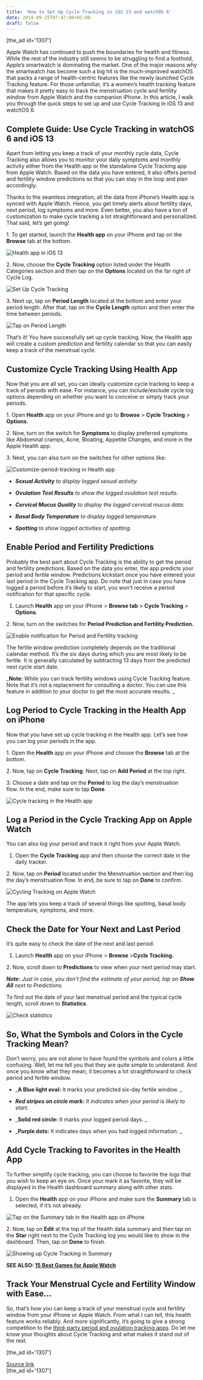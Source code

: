 ```yaml
---
title: 'How to Set Up Cycle Tracking in iOS 13 and watchOS 6'
date: 2019-09-25T07:47:00+01:00
draft: false
---
```


\[the\_ad id='1307'\]  
  

  

Apple Watch has continued to push the boundaries for health and fitness. While the rest of the industry still seems to be struggling to find a foothold, Apple’s smartwatch is dominating the market. One of the major reasons why the smartwatch has become such a big hit is the much-improved watchOS that packs a range of health-centric features like the newly launched Cycle Tracking feature. For those unfamiliar, it’s a women’s health tracking feature that makes it pretty easy to track the menstruation cycle and fertility window from Apple Watch and the companion iPhone. In this article, I walk you through the quick steps to set up and use Cycle Tracking in iOS 13 and watchOS 6.  

Complete Guide: Use Cycle Tracking in watchOS 6 and iOS 13
----------------------------------------------------------

  

Apart from letting you keep a track of your monthly cycle data, Cycle Tracking also allows you to monitor your daily symptoms and monthly activity either from the Health app or the standalone Cycle Tracking app from Apple Watch. Based on the data you have entered, it also offers period and fertility window predictions so that you can stay in the loop and plan accordingly.  

Thanks to the seamless integration, all the data from iPhone’s Health app is synced with Apple Watch. Hence, you get timely alerts about fertility days, next period, log symptoms and more. Even better, you also have a ton of customization to make cycle tracking a lot straightforward and personalized. That said, let’s get going!  

1\. To get started, launch the **Health app** on your iPhone and tap on the **Browse** tab at the bottom.  

![Health app in iOS 13](https://beebom.com/wp-content/uploads/2019/09/Health-app-in-iOS-13.jpg)

2\. Now, choose the **Cycle Tracking** option listed under the Health Categories section and then tap on the **Options** located on the far right of Cycle Log.  

![Set Up Cycle Tracking](https://beebom.com/wp-content/uploads/2019/09/Set-Up-Cycle-Tracking.jpg)

3\. Next up, tap on **Period Length** located at the bottom and enter your period length. After that, tap on the **Cycle Length** option and then enter the time between periods.  

![Tap on Period Length](https://beebom.com/wp-content/uploads/2019/09/Tap-on-Period-Length.jpg)

  
  

  

That’s it! You have successfully set up cycle tracking. Now, the Health app will create a custom prediction and fertility calendar so that you can easily keep a track of the menstrual cycle.  

Customize Cycle Tracking Using Health App
-----------------------------------------

  

Now that you are all set, you can ideally customize cycle tracking to keep a track of periods with ease. For instance, you can include/exclude cycle log options depending on whether you want to conceive or simply track your periods.  

1\. Open **Health** app on your iPhone and go to **Browse** > **Cycle Tracking** > **Options**.  

2\. Now, turn on the switch for **Symptoms** to display preferred symptoms like Abdominal cramps, Acne, Bloating, Appetite Changes, and more in the Apple Health app.  

3\. Next, you can also turn on the switches for other options like:  

![Customize-period-tracking in Health app](https://beebom.com/wp-content/uploads/2019/09/Customize-period-tracking-in-Health-app.jpg)

*   _**Sexual Activity** to display logged sexual activity._
  
*   _**Ovulation Test Results** to show the logged ovulation test results._
  
*   _**Cervical Mucus Quality** to display the logged cervical mucus data._
  
*   _**Basal Body Temperature** to display logged temperature._
  
*   _**Spotting** to show logged activities of spotting._
  

Enable Period and Fertility Predictions
---------------------------------------

  

Probably the best part about Cycle Tracking is the ability to get the period and fertility predictions. Based on the data you enter, the app predicts your period and fertile window. Predictions kickstart once you have entered your last period in the Cycle Tracking app. Do note that just in case you have logged a period before it’s likely to start, you won’t receive a period notification for that specific cycle.  

1.  Launch **Health** app on your iPhone > **Browse tab** > **Cycle Tracking** > **Options**.
  

2\. Now, turn on the switches for **Period Prediction and Fertility Prediction.**  

![Enable notification for Period and Fertility tracking](https://beebom.com/wp-content/uploads/2019/09/Enable-notification-for-Period-and-Fertility-tracking.jpg)

  
  

  

The fertile window prediction completely depends on the traditional calendar method. It’s the six days during which you are most likely to be fertile. It is generally calculated by subtracting 13 days from the predicted next cycle start date.  

_**Note:** While you can track fertility windows using Cycle Tracking feature. Note that it’s not a replacement for consulting a doctor. You can use this feature in addition to your doctor to get the most accurate results. _  

Log Period to Cycle Tracking in the Health App on iPhone
--------------------------------------------------------

  

Now that you have set up cycle tracking in the Health app. Let’s see how you can log your periods in the app.  

1\. Open the **Health** app on your iPhone and choose the **Browse** tab at the bottom.  

2\. Now, tap on **Cycle Tracking**. Next, tap on **Add Period** at the top right.  

3\. Choose a date and tap on the **Period** to log the day’s menstruation flow. In the end, make sure to tap **Done**.  

![Cycle tracking in the Health app](https://beebom.com/wp-content/uploads/2019/09/Cycle-tracking-in-the-Health-app.jpg)

Log a Period in the Cycle Tracking App on Apple Watch
-----------------------------------------------------

  

You can also log your period and track it right from your Apple Watch.  

1.  Open the **Cycle Tracking** app and then choose the correct date in the daily tracker.
  

2\. Now, tap on **Period** located under the Menstruation section and then log the day’s menstruation flow. In end, be sure to tap on **Done** to confirm.

  
  

  

![Cycling Tracking on Apple Watch](https://beebom.com/wp-content/uploads/2019/09/Cycling-Tracking-on-Apple-Watch.jpg)

The app lets you keep a track of several things like spotting, basal body temperature, symptoms, and more.  

Check the Date for Your Next and Last Period
--------------------------------------------

  

It’s quite easy to check the date of the next and last period.  

1.  Launch **Health** app on your iPhone > **Browse** >**Cycle Tracking.**
  

2\. Now, scroll down to **Predictions** to view when your next period may start.  

_**Note:** Just in case, you don’t find the estimate of your period, tap on **Show All** next to Predictions._  

To find out the date of your last menstrual period and the typical cycle length, scroll down to **Statistics**.  

![Check statistics](https://beebom.com/wp-content/uploads/2019/09/Check-statistics.jpg)

So, What the Symbols and Colors in the Cycle Tracking Mean?
-----------------------------------------------------------

  

Don’t worry, you are not alone to have found the symbols and colors a little confusing. Well, let me tell you that they are quite simple to understand. And once you know what they mean, it becomes a lot straightforward to check period and fertile window.  

*   _**A Blue light oval:** It marks your predicted six-day fertile window. _
  
*   _**Red stripes on circle mark:** It indicates when your period is likely to start._
  
*   _**Solid red circle:** It marks your logged period days. _
  
*   _**Purple dots:** It indicates days when you had logged information. _
  

Add Cycle Tracking to Favorites in the Health App
-------------------------------------------------

  

To further simplify cycle tracking, you can choose to favorite the logs that you wish to keep an eye on. Once your mark it as favorite, they will be displayed in the Health dashboard summary along with other stats.

  
  

  

1.  Open the **Health** app on your iPhone and make sure the **Summary** tab is selected, if it’s not already.
  

![Tap on the Summary tab in the Health app on iPhone](https://beebom.com/wp-content/uploads/2019/09/Tap-on-the-Summary-tab-in-the-Health-app-on-iPhone-.jpg)

2\. Now, tap on **Edit** at the top of the Health data summary and then tap on the **Star** right next to the Cycle Tracking log you would like to show in the dashboard. Then, tap on **Done** to finish.  

![Showing up Cycle Tracking in Summary](https://beebom.com/wp-content/uploads/2019/09/Showing-up-Cycle-Tracking-in-Summary.jpg)

**SEE ALSO: [15 Best Games for Apple Watch](https://beebom.com/best-apple-watch-games/)**  

Track Your Menstrual Cycle and Fertility Window with Ease…
----------------------------------------------------------

  

So, that’s how you can keep a track of your menstrual cycle and fertility window from your iPhone or Apple Watch. From what I can tell, this health feature works reliably. And more significantly, it’s going to give a strong competition to the [third-party period and ovulation tracking apps](https://beebom.com/best-pregnancy-apps/). Do let me know your thoughts about Cycle Tracking and what makes it stand out of the rest.  

  
\[the\_ad id='1307'\]  
  
[Source link](https://beebom.com/set-up-cycle-tracking-ios-13-watchos-6/)  
\[the\_ad id='1307'\]